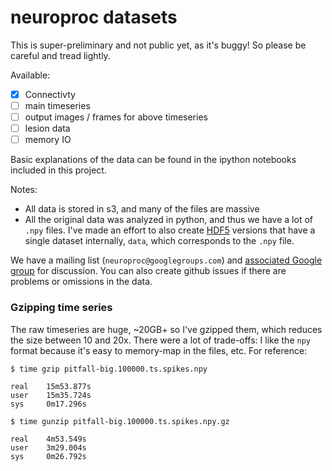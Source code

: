 # neuroproc datasets 


This is super-preliminary and not public yet, as it's buggy! So please
be careful and tread lightly. 


Available: 
- [x] Connectivty 
- [ ] main timeseries
- [ ] output images / frames for above timeseries
- [ ] lesion data
- [ ] memory IO 

Basic explanations of the data can be found in the ipython
notebooks included in this project. 

Notes:
- All data is stored in s3, and many of the files are massive
- All the original data was analyzed in python, and thus we have a lot
  of `.npy` files. I've made an effort to also create
  [HDF5](https://www.hdfgroup.org/HDF5/) versions that have a single
  dataset internally, `data`, which corresponds to the `.npy` file.

We have a mailing list (`neuroproc@googlegroups.com`) and
[associated Google group](https://groups.google.com/forum/#!forum/neuroproc)
for discussion. You can also create github issues if there are
problems or omissions in the data. 

### Gzipping time series

The raw timeseries are huge, ~20GB+ so I've gzipped them, which
reduces the size between 10 and 20x. There were a lot of
trade-offs: I like the `npy` format because it's easy to memory-map
in the files, etc. For reference:

```
$ time gzip pitfall-big.100000.ts.spikes.npy

real    15m53.877s
user    15m35.724s
sys     0m17.296s

```

```
$ time gunzip pitfall-big.100000.ts.spikes.npy.gz

real    4m53.549s
user    3m29.004s
sys     0m26.792s

```

